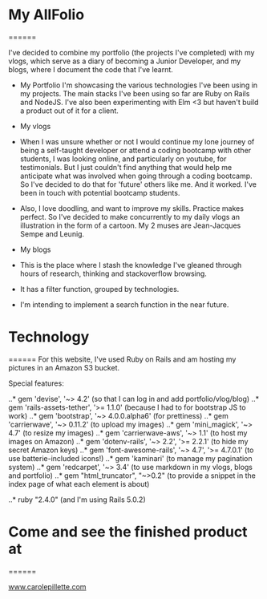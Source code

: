# My AllFolio
======

I've decided to combine my portfolio (the projects I've completed) with my vlogs, which serve as a diary of becoming a Junior Developer, and my blogs, where I document the code that I've learnt.


* My Portfolio
I'm showcasing the various technologies I've been using in my projects. The main stacks I've been using so far are Ruby on Rails and NodeJS. I've also been experimenting with Elm <3 but haven't build a product out of it for a client.


* My vlogs
- When I was unsure whether or not I would continue my lone journey of being a self-taught developer or attend a coding bootcamp with other students, I was looking online, and particularly on youtube, for testimonials. But I just couldn't find anything that would help me anticipate what was involved when going through a coding bootcamp. So I've decided to do that for 'future' others like me. And it worked. I've been in touch with potential bootcamp students.

- Also, I love doodling, and want to improve my skills. Practice makes perfect. So I've decided to make concurrently to my daily vlogs an illustration in the form of a cartoon. My 2 muses are Jean-Jacques Sempe and Leunig.

* My blogs
- This is the place where I stash the knowledge I've gleaned through hours of research, thinking and stackoverflow browsing.

- It has a filter function, grouped by technologies.

- I'm intending to implement a search function in the near future.


# Technology
======
For this website, I've used Ruby on Rails and am hosting my pictures in an Amazon S3 bucket.

Special features:

..* gem 'devise', '~> 4.2' (so that I can log in and add portfolio/vlog/blog)
..* gem 'rails-assets-tether', '>= 1.1.0' (because I had to for bootstrap JS to work)
..* gem 'bootstrap', '~> 4.0.0.alpha6' (for prettiness)
..* gem 'carrierwave', '~> 0.11.2' (to upload my images)
..* gem 'mini_magick', '~> 4.7'  (to resize my images)
..* gem 'carrierwave-aws', '~> 1.1' (to host my images on Amazon)
..* gem 'dotenv-rails', '~> 2.2', '>= 2.2.1' (to hide my secret Amazon keys)
..* gem 'font-awesome-rails', '~> 4.7', '>= 4.7.0.1' (to use batterie-included icons!)
..* gem 'kaminari' (to manage my pagination system)
..* gem 'redcarpet', '~> 3.4' (to use markdown in my vlogs, blogs and portfolio)
..* gem "html_truncator", "~>0.2" (to provide a snippet in the index page of what each element is about)

..* ruby "2.4.0" (and I'm using Rails 5.0.2)

# Come and see the finished product at
======

www.carolepillette.com

